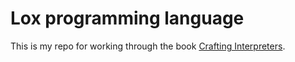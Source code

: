 # Lox programming language

This is my repo for working through the book [Crafting Interpreters](https://craftinginterpreters.com/).